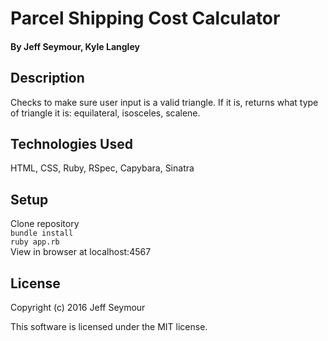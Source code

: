 # Parcel Shipping Cost Calculator

#### By Jeff Seymour, Kyle Langley

## Description
Checks to make sure user input is a valid triangle. If it is, returns what type of triangle it is: equilateral, isosceles, scalene.

## Technologies Used
HTML, CSS, Ruby, RSpec, Capybara, Sinatra

## Setup
Clone repository  
```bundle install```  
```ruby app.rb```  
View in browser at localhost:4567

## License
Copyright (c) 2016 Jeff Seymour

This software is licensed under the MIT license.

